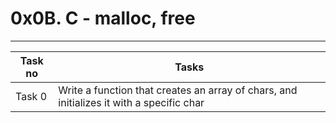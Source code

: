 # 0x0B. C - malloc, free
---
|Task no |Tasks	|
|--------|------|
|Task 0  |Write a function that creates an array of chars, and initializes it with a specific char|

